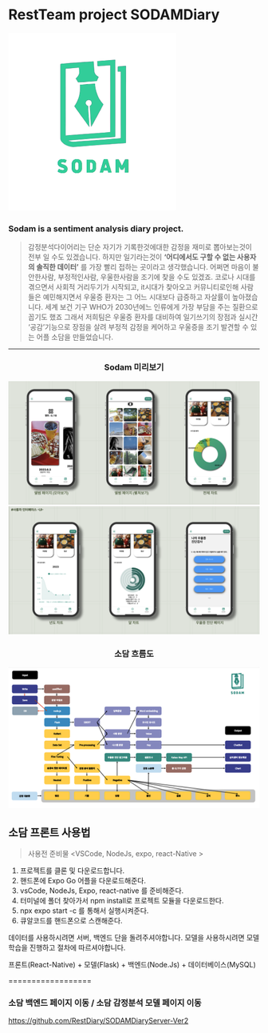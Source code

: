 RestTeam project SODAMDiary
===========================
<img width="" height="" src="./SODAMData/SodamLogo.png"></img>   

### Sodam is a sentiment analysis diary project.
> 감정분석다이어리는 단순 자기가 기록한것에대한 감정을 재미로 뽑아보는것이 전부 일 수도 있겠습니다. 하지만  일기라는것이 **‘어디에서도 구할 수 없는 사용자의 솔직한 데이터’** 를 가장 빨리 접하는 곳이라고 생각했습니다. 어쩌면 마음이 불안한사람, 부정적인사람, 우울한사람을 조기에 찾을 수도 있겠죠. 코로나 시대를 겪으면서 사회적 거리두기가 시작되고, it시대가 찾아오고 커뮤니티로인해 사람들은 예민해지면서 우울증 환자는 그 어느 시대보다 급증하고 자살률이 높아졌습니다. 세계 보건 기구 WHO가 2030년에느 인류에게 가장 부담을 주는 질환으로 꼽기도 했죠 그래서 저희팀은 우울증 환자를 대비하여 일기쓰기의 장점과 실시간 ‘공감’기능으로 장점을 살려 부정적 감정을 케어하고 우울증을 조기 발견할 수 있는 어플 소담을 만들었습니다.

-----------------------------------------------
<div align='center'>
<h3>Sodam 미리보기</h3>
<img width="" height="" src="./SODAMData/page2.PNG"></img>   
<img width="" height="" src="./SODAMData/page3.PNG"></img>   

<h3>소담 흐름도</h3>
<img width="" height="" src="./SODAMData/SodamFlow.PNG"></img>     
 
</div>


## 소담 프론트 사용법
> 사용전 준비물 <VSCode, NodeJs, expo, react-Native >
1. 프로젝트를 클론 및 다운로드합니다.
2. 핸드폰에 Expo Go 어플을 다운로드해준다.
3. vsCode, NodeJs, Expo, react-native 를 준비해준다.
4. 터미널에 폴더 찾아가서 npm install로 프로젝트 모듈을 다운로드한다.
5. npx expo start -c 를 통해서 실행시켜준다.
6. 큐알코드를 핸드폰으로 스캔해준다.

데이터를 사용하시려면 서버, 백엔드 단을 돌려주셔야합니다.
모델을 사용하시려면 모델 학습을 진행하고 절차에 따르셔야합니다.

프론트(React-Native) + 모델(Flask) + 백엔드(Node.Js) + 데이터베이스(MySQL)



==================
### 소담 백엔드 페이지 이동 / 소담 감정분석 모델 페이지 이동
<https://github.com/RestDiary/SODAMDiaryServer-Ver2>   
